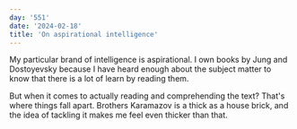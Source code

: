 ```yaml
---
day: '551'
date: '2024-02-18'
title: 'On aspirational intelligence'
---
```


My particular brand of intelligence is aspirational. I own books by Jung and Dostoyevsky because I have heard enough about the subject matter to know that there is a lot of learn by reading them.

But when it comes to actually reading and comprehending the text? That's where things fall apart. Brothers Karamazov is a thick as a house brick, and the idea of tackling it makes me feel even thicker than that.
